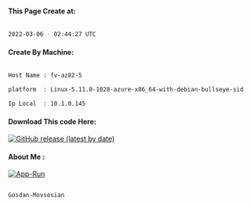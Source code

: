 
   
#### This Page Create at:

```bash

2022-03-06 - 02:44:27 UTC

```

#### Create By Machine:

```bash

Host Name : fv-az82-5

platform  : Linux-5.11.0-1028-azure-x86_64-with-debian-bullseye-sid

Ip Local  : 10.1.0.145

```
#### Download This code Here:

[![GitHub release (latest by date)](https://img.shields.io/github/v/release/Gosdan-Movsesian/Gosdan?style=for-the-badge&label=Download)](https://github.com/Gosdan-Movsesian/Gosdan/releases) 

</p> 

#### About Me :

[![App-Run](https://github.com/Gosdan-Movsesian/Gosdan/actions/workflows/App-Run.yml/badge.svg)](https://github.com/Gosdan-Movsesian/Gosdan/actions/workflows/App-Run.yml)

```bash

Gosdan-Movsesian

```

